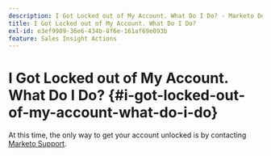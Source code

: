 ```yaml
---
description: I Got Locked out of My Account. What Do I Do? - Marketo Docs - Product Documentation
title: I Got Locked out of My Account. What Do I Do?
exl-id: e3ef9909-36e6-434b-8f6e-161af69e093b
feature: Sales Insight Actions
---
```

# I Got Locked out of My Account. What Do I Do? {#i-got-locked-out-of-my-account-what-do-i-do}

At this time, the only way to get your account unlocked is by contacting [Marketo Support](https://nation.marketo.com/t5/Support/ct-p/Support#).
